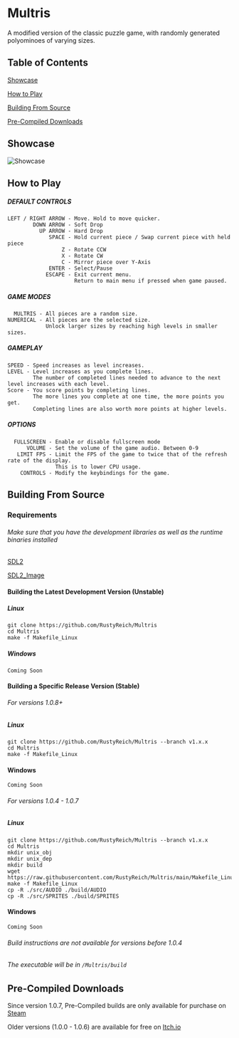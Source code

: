 # Multris
A modified version of the classic puzzle game, with randomly generated polyominoes of varying sizes.

## Table of Contents
[Showcase](#Showcase)

[How to Play](#How_to_Play)

[Building From Source](#Building_From_Source)

[Pre-Compiled Downloads](#Pre_Compiled_Downloads)

<a name="Showcase"/>

## Showcase
![Showcase](https://img.itch.zone/aW1nLzY4OTU1NjcuZ2lm/original/%2B9z%2FOo.gif)

<a name="How_to_Play"/>

## How to Play

##### DEFAULT CONTROLS
```
LEFT / RIGHT ARROW - Move. Hold to move quicker.
        DOWN ARROW - Soft Drop
          UP ARROW - Hard Drop
             SPACE - Hold current piece / Swap current piece with held piece
                 Z - Rotate CCW
                 X - Rotate CW
                 C - Mirror piece over Y-Axis
             ENTER - Select/Pause
            ESCAPE - Exit current menu.
                     Return to main menu if pressed when game paused.
``` 
##### GAME MODES
```
  MULTRIS - All pieces are a random size. 
NUMERICAL - All pieces are the selected size.
            Unlock larger sizes by reaching high levels in smaller sizes.
```           
##### GAMEPLAY
```
SPEED - Speed increases as level increases.
LEVEL - Level increases as you complete lines.
        The number of completed lines needed to advance to the next level increases with each level.
Score - You score points by completing lines.
        The more lines you complete at one time, the more points you get.
        Completing lines are also worth more points at higher levels.
```
##### OPTIONS
```
  FULLSCREEN - Enable or disable fullscreen mode
      VOLUME - Set the volume of the game audio. Between 0-9
   LIMIT FPS - Limit the FPS of the game to twice that of the refresh rate of the display.
               This is to lower CPU usage.
    CONTROLS - Modify the keybindings for the game.
```

<a name="Building_From_Source"/>

## Building From Source

### Requirements

###### Make sure that you have the development libraries as well as the runtime binaries installed

[SDL2](https://www.libsdl.org/download-2.0.php)

[SDL2_Image](https://www.libsdl.org/projects/SDL_image/)


#### Building the Latest Development Version (Unstable)

##### Linux

```
git clone https://github.com/RustyReich/Multris
cd Multris
make -f Makefile_Linux
```

##### Windows
`Coming Soon`

#### Building a Specific Release Version (Stable)

###### For versions 1.0.8+

##### Linux

```
git clone https://github.com/RustyReich/Multris --branch v1.x.x
cd Multris
make -f Makefile_Linux
```

#### Windows
`Coming Soon`

###### For versions 1.0.4 - 1.0.7

##### Linux

```
git clone https://github.com/RustyReich/Multris --branch v1.x.x
cd Multris
mkdir unix_obj
mkdir unix_dep
mkdir build
wget https://raw.githubusercontent.com/RustyReich/Multris/main/Makefile_Linux
make -f Makefile_Linux
cp -R ./src/AUDIO ./build/AUDIO
cp -R ./src/SPRITES ./build/SPRITES
```

#### Windows
`Coming Soon`

###### Build instructions are not available for versions before 1.0.4

###### The executable will be in `/Multris/build`

<a name="Pre_Compiled_Downloads"/>

## Pre-Compiled Downloads
Since version 1.0.7, Pre-Compiled builds are only available for purchase on [Steam](https://store.steampowered.com/app/1768350/Multris/)

Older versions (1.0.0 - 1.0.6) are available for free on [Itch.io](https://rustymonster.itch.io/multris)
